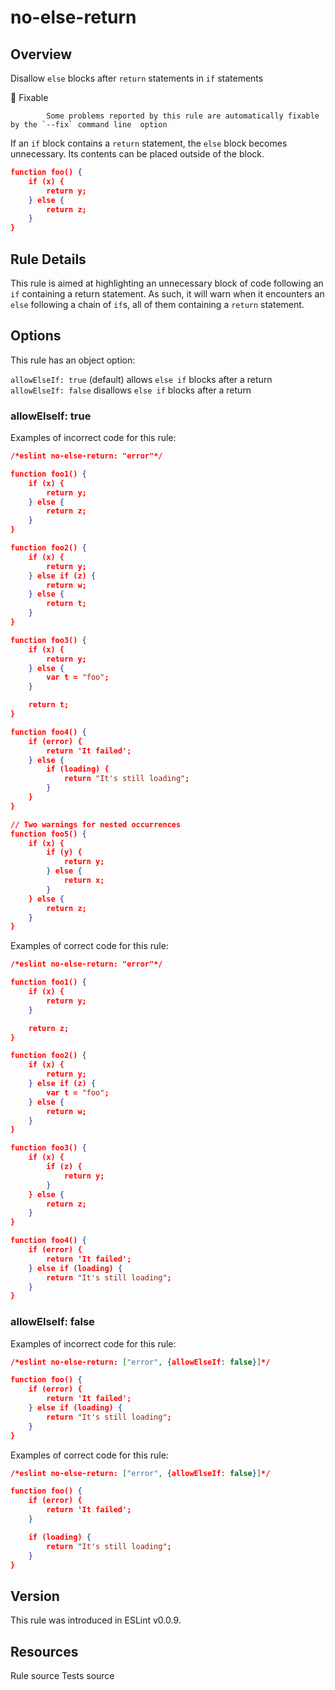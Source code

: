 
# no-else-return
## Overview
Disallow `else` blocks after `return` statements in `if` statements


🔧 Fixable

            Some problems reported by this rule are automatically fixable by the `--fix` command line  option
        


If an `if` block contains a `return` statement, the `else` block becomes unnecessary. Its contents can be placed outside of the block.

```json
function foo() {
    if (x) {
        return y;
    } else {
        return z;
    }
}
```
## Rule Details
This rule is aimed at highlighting an unnecessary block of code following an `if` containing a return statement. As such, it will warn when it encounters an `else` following a chain of `if`s, all of them containing a `return` statement.
## Options
This rule has an object option:

`allowElseIf: true` (default) allows `else if` blocks after a return
`allowElseIf: false` disallows `else if` blocks after a return

### allowElseIf: true
Examples of incorrect code for this rule:


```json
/*eslint no-else-return: "error"*/

function foo1() {
    if (x) {
        return y;
    } else {
        return z;
    }
}

function foo2() {
    if (x) {
        return y;
    } else if (z) {
        return w;
    } else {
        return t;
    }
}

function foo3() {
    if (x) {
        return y;
    } else {
        var t = "foo";
    }

    return t;
}

function foo4() {
    if (error) {
        return 'It failed';
    } else {
        if (loading) {
            return "It's still loading";
        }
    }
}

// Two warnings for nested occurrences
function foo5() {
    if (x) {
        if (y) {
            return y;
        } else {
            return x;
        }
    } else {
        return z;
    }
}
```
Examples of correct code for this rule:


```json
/*eslint no-else-return: "error"*/

function foo1() {
    if (x) {
        return y;
    }

    return z;
}

function foo2() {
    if (x) {
        return y;
    } else if (z) {
        var t = "foo";
    } else {
        return w;
    }
}

function foo3() {
    if (x) {
        if (z) {
            return y;
        }
    } else {
        return z;
    }
}

function foo4() {
    if (error) {
        return 'It failed';
    } else if (loading) {
        return "It's still loading";
    }
}
```
### allowElseIf: false
Examples of incorrect code for this rule:


```json
/*eslint no-else-return: ["error", {allowElseIf: false}]*/

function foo() {
    if (error) {
        return 'It failed';
    } else if (loading) {
        return "It's still loading";
    }
}
```
Examples of correct code for this rule:


```json
/*eslint no-else-return: ["error", {allowElseIf: false}]*/

function foo() {
    if (error) {
        return 'It failed';
    }

    if (loading) {
        return "It's still loading";
    }
}
```

## Version
This rule was introduced in ESLint v0.0.9.
## Resources

Rule source 
Tests source 

